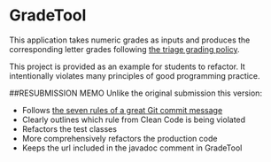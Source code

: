 # GradeTool

This application takes numeric grades as inputs and produces the
corresponding letter grades following 
[the triage grading policy](https://www.cs.bsu.edu/~pvgestwicki/misc/grading.shtml).

This project is provided as an example for students to refactor. It
intentionally violates many principles of good programming practice.

##RESUBMISSION MEMO
Unlike the original submission this version:
* Follows [the seven rules of a great Git commit message](https://cbea.ms/git-commit/)
* Clearly outlines which rule from Clean Code is being violated
* Refactors the test classes
* More comprehensively refactors the production code
* Keeps the url included in the javadoc comment in GradeTool
